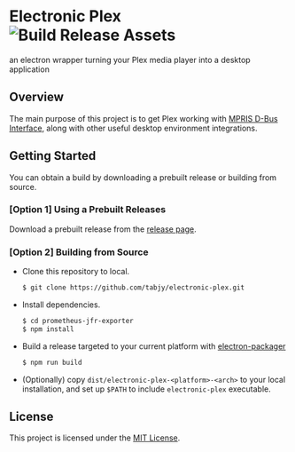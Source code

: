 # Electronic Plex ![Build Release Assets](https://github.com/tabjy/electronic-plex/workflows/Build%20Release%20Assets/badge.svg)

an electron wrapper turning your Plex media player into a desktop application

## Overview

The main purpose of this project is to get Plex working with [MPRIS D-Bus Interface](https://specifications.freedesktop.org/mpris-spec/2.2/), along with other useful desktop environment integrations.

## Getting Started

You can obtain a build by downloading a prebuilt release or building from source.

### [Option 1] Using a Prebuilt Releases

Download a prebuilt release from the [release page](https://github.com/tabjy/electronic-plex/releases).

### [Option 2] Building from Source

- Clone this repository to local.
  ```sh
  $ git clone https://github.com/tabjy/electronic-plex.git
  ```
- Install dependencies.
  ```sh
  $ cd prometheus-jfr-exporter
  $ npm install
  ```
- Build a release targeted to your current platform with [electron-packager](https://github.com/electron/electron-packager)
  ```sh
  $ npm run build
  ```
- (Optionally) copy `dist/electronic-plex-<platform>-<arch>` to your local installation, and set up `$PATH` to include `electronic-plex` executable.

## License

This project is licensed under the [MIT License](./LICENSE).
